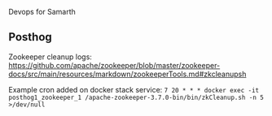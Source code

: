 Devops for Samarth

## Posthog
Zookeeper cleanup logs: https://github.com/apache/zookeeper/blob/master/zookeeper-docs/src/main/resources/markdown/zookeeperTools.md#zkcleanupsh

Example cron added on docker stack service: `7 20 * * * docker exec -it posthog1_zookeeper_1 /apache-zookeeper-3.7.0-bin/bin/zkCleanup.sh -n 5 >/dev/null`
